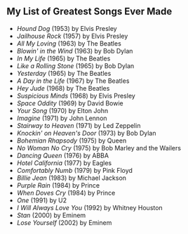 ## My List of Greatest Songs Ever Made

- *Hound Dog* (1953) by Elvis Presley
- *Jailhouse Rock* (1957) by Elvis Presley
- *All My Loving* (1963) by The Beatles
- *Blowin' in the Wind* (1963) by Bob Dylan
- *In My Life* (1965) by The Beatles
- *Like a Rolling Stone* (1965) by Bob Dylan
- *Yesterday* (1965) by The Beatles
- *A Day in the Life* (1967) by The Beatles
- *Hey Jude* (1968) by The Beatles
- *Suspicious Minds* (1968) by Elvis Presley
- *Space Oddity* (1969) by David Bowie
- *Your Song* (1970) by Elton John
- *Imagine* (1971) by John Lennon
- *Stairway to Heaven* (1971) by Led Zeppelin
- *Knockin' on Heaven's Door* (1973) by Bob Dylan
- *Bohemian Rhapsody* (1975) by Queen
- *No Woman No Cry* (1975) by Bob Marley and the Wailers
- *Dancing Queen* (1976) by ABBA
- *Hotel California* (1977) by Eagles
- *Comfortably Numb* (1979) by Pink Floyd
- *Billie Jean* (1983) by Michael Jackson
- *Purple Rain* (1984) by Prince
- *When Doves Cry* (1984) by Prince
- *One* (1991) by U2
- *I Will Always Love You* (1992) by Whitney Houston
- *Stan* (2000) by Eminem
- *Lose Yourself* (2002) by Eminem
